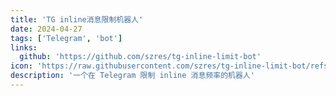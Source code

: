 ```yaml
---
title: 'TG inline消息限制机器人'
date: 2024-04-27
tags: ['Telegram', 'bot']
links:
  github: 'https://github.com/szres/tg-inline-limit-bot'
icon: 'https://raw.githubusercontent.com/szres/tg-inline-limit-bot/refs/heads/main/assets/logo.png'
description: '一个在 Telegram 限制 inline 消息频率的机器人'
---
```

